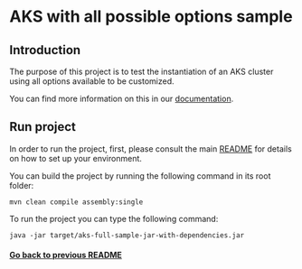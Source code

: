 # AKS with all possible options sample 

## Introduction

The purpose of this project is to test the instantiation of an AKS cluster using all options available to be customized.

You can find more information on this in our [documentation](https://fractal.cloud/docs).

## Run project

In order to run the project, first, please consult the main [README](../../README.md#build-and-run-the-project-locally) for details on how to set up your environment.

You can build the project by running the following command in its root folder:

`mvn clean compile assembly:single`

To run the project you can type the following command:

`java -jar target/aks-full-sample-jar-with-dependencies.jar`

#### [Go back to previous README](../README.md)
